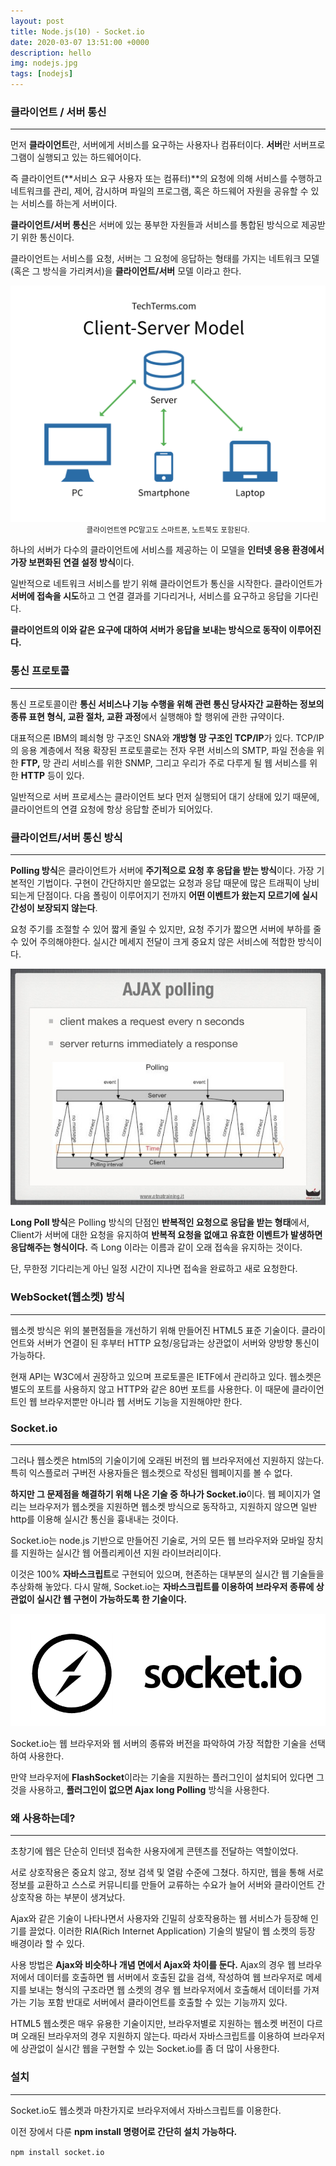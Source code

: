 ```yaml
---
layout: post
title: Node.js(10) - Socket.io
date: 2020-03-07 13:51:00 +0000
description: hello
img: nodejs.jpg
tags: [nodejs]
---
```


### 클라이언트 / 서버 통신

---

먼저 **클라이언트**란, 서버에게 서비스를 요구하는 사용자나 컴퓨터이다. **서버**란 서버프로그램이 실행되고 있는 하드웨어이다.

즉 클라이언트(**서비스 요구 사용자 또는 컴퓨터)**의 요청에 의해 서비스를 수행하고 네트워크를 관리, 제어, 감시하며 파일의 프로그램, 혹은 하드웨어 자원을 공유할 수 있는 서비스를 하는게 서버이다.

**클라이언트/서버 통신**은 서버에 있는 풍부한 자원들과 서비스를 통합된 방식으로 제공받기 위한 통신이다.

클라이언트는 서비스를 요청, 서버는 그 요청에 응답하는 형태를 가지는 네트워크 모델(혹은 그 방식을 가리켜서)을 **클라이언트/서버** 모델 이라고 한다.

<center><img src="/assets/img/nodejs/2020-03-07-Node.js-공부(10)/1.png"></center>
<center><small>클라이언트엔 PC말고도 스마트폰, 노트북도 포함된다.</small></center>

하나의 서버가 다수의 클라이언트에 서비스를 제공하는 이 모델을 **인터넷 응용 환경에서 가장 보편화된 연결 설정 방식**이다.

일반적으로 네트워크 서비스를 받기 위해 클라이언트가 통신을 시작한다. 클라이언트가 **서버에 접속을 시도**하고 그 연결 결과를 기다리거나, 서비스를 요구하고 응답을 기다린다.

**클라이언트의 이와 같은 요구에 대하여 서버가 응답을 보내는 방식으로 동작이 이루어진다.**

### 통신 프로토콜

---

통신 프로토콜이란 **통신 서비스나 기능 수행을 위해 관련 통신 당사자간 교환하는 정보의 종류 표현 형식, 교환 절차, 교환 과정**에서 실행해야 할 행위에 관한 규약이다.

대표적으론 IBM의 폐쇠형 망 구조인 SNA와 **개방형 망 구조인 TCP/IP**가 있다. TCP/IP의 응용 계층에서 적용 확장된 프로토콜로는 전자 우편 서비스의 SMTP, 파일 전송을 위한 **FTP,** 망 관리 서비스를 위한 SNMP, 그리고 우리가 주로 다루게 될 웹 서비스를 위한 **HTTP** 등이 있다.

일반적으로 서버 프로세스는 클라이언트 보다 먼저 실행되어 대기 상태에 있기 때문에, 클라이언트의 연결 요청에 항상 응답할 준비가 되어있다.

### 클라이언트/서버 통신 방식

---

**Polling 방식**은 클라이언트가 서버에 **주기적으로 요청 후 응답을 받는 방식**이다. 가장 기본적인 기법이다. 구현이 간단하지만 쓸모없는 요청과 응답 때문에 많은 트래픽이 낭비되는게 단점이다. 다음 폴링이 이루어지기 전까지 **어떤 이벤트가 왔는지 모르기에 실시간성이 보장되지 않는다**.

요청 주기를 조절할 수 있어 짧게 줄일 수 있지만, 요청 주기가 짧으면 서버에 부하를 줄 수 있어 주의해야한다. 실시간 메세지 전달이 크게 중요치 않은 서비스에 적합한 방식이다.

<center><img src="/assets/img/nodejs/2020-03-07-Node.js-공부(10)/2.png"></center>

**Long Poll 방식**은 Polling 방식의 단점인 **반복적인 요청으로 응답을 받는 형태**에서, Client가 서버에 대한 요청을 유지하여 **반복적 요청을 없애고 유효한 이벤트가 발생하면 응답해주는 형식이다.** 즉 Long 이라는 이름과 같이 오래 접속을 유지하는 것이다.

단, 무한정 기다리는게 아닌 일정 시간이 지나면 접속을 완료하고 새로 요청한다.

### WebSocket(웹소켓) 방식

---

웹소켓 방식은 위의 불편점들을 개선하기 위해 만들어진 HTML5 표준 기술이다. 클라이언트와 서버가 연결이 된 후부터 HTTP 요청/응답과는 상관없이 서버와 양방향 통신이 가능하다.

현재 API는 W3C에서 권장하고 있으며 프로토콜은 IETF에서 관리하고 있다. 웹소켓은 별도의 포트를 사용하지 않고 HTTP와 같은 80번 포트를 사용한다. 이 때문에 클라이언트인 웹 브라우저뿐만 아니라 웹 서버도 기능을 지원해야만 한다.

### Socket.io

---

그러나 웹소켓은 html5의 기술이기에 오래된 버전의 웹 브라우저에선 지원하지 않는다. 특히 익스플로러 구버전 사용자들은 웹소켓으로 작성된 웹페이지를 볼 수 없다.

**하지만 그 문제점을 해결하기 위해 나온 기술 중 하나가 Socket.io**이다. 웹 페이지가 열리는 브라우저가 웹소켓을 지원하면 웹소켓 방식으로 동작하고, 지원하지 않으면 일반 http를 이용해 실시간 통신을 흉내내는 것이다.

Socket.io는 node.js 기반으로 만들어진 기술로, 거의 모든 웹 브라우저와 모바일 장치를 지원하는 실시간 웹 어플리케이션 지원 라이브러리이다.

이것은 100% **자바스크립트**로 구현되어 있으며, 현존하는 대부분의 실시간 웹 기술들을 추상화해 놓았다. 다시 말해, Socket.io는 **자바스크립트를 이용하여 브라우저 종류에 상관없이 실시간 웹 구현이 가능하도록 한 기술이다.**

<center><img src="/assets/img/nodejs/2020-03-07-Node.js-공부(10)/3.png"></center>

Socket.io는 웹 브라우저와 웹 서버의 종류와 버전을 파악하여 가장 적합한 기술을 선택하여 사용한다.

만약 브라우저에 **FlashSocket**이라는 기술을 지원하는 플러그인이 설치되어 있다면 그것을 사용하고, **플러그인이 없으면 Ajax  long Polling** 방식을 사용한다.

### 왜 사용하는데?

---

초창기에 웹은 단순히 인터넷 접속한 사용자에게 콘텐츠를 전달하는 역할이었다.

서로 상호작용은 중요치 않고, 정보 검색 및 열람 수준에 그쳤다. 하지만, 웹을 통해 서로 정보를 교환하고 스스로 커뮤니티를 만들어 교류하는 수요가 늘어 서버와 클라이언트 간 상호작용 하는 부분이 생겨났다.

Ajax와 같은 기술이 나타나면서 사용자와 긴밀히 상호작용하는 웹 서비스가 등장해 인기를 끌었다. 이러한 RIA(Rich Internet Application) 기술의 발달이 웹 소켓의 등장 배경이라 할 수 있다.

사용 방법은 **Ajax와 비슷하나 개념 면에서 Ajax와 차이를 둔다.** Ajax의 경우 웹 브라우저에서 데이터를 호출하면 웹 서버에서 호출된 값을 검색, 작성하여 웹 브라우저로 메세지를 보내는 형식의 구조라면 웹 소켓의 경우 웹 브라우저에서 호출해서 데이터를 가져가는 기능 포함 반대로 서버에서 클라이언트를 호출할 수 있는 기능까지 있다.

HTML5 웹소켓은 매우 유용한 기술이지만, 브라우저별로 지원하는 웹소켓 버전이 다르며 오래된 브라우저의 경우 지원하지 않는다. 따라서 자바스크립트를 이용하여 브라우저에 상관없이 실시간 웹을 구현할 수 있는 Socket.io를 좀 더 많이 사용한다.

### 설치

---

Socket.io도 웹소켓과 마찬가지로 브라우저에서 자바스크립트를 이용한다.

이전 장에서 다룬 **npm install 명령어로 간단히 설치 가능하다.**

`npm install socket.io`